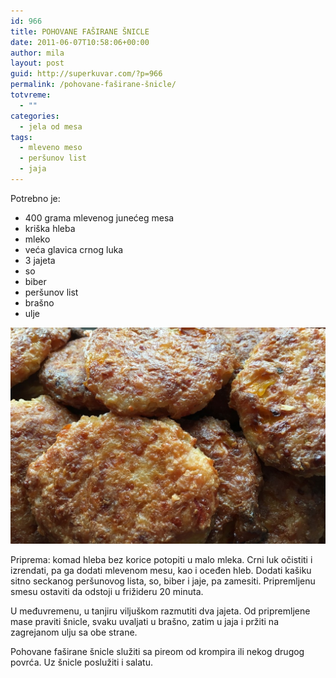 ```yaml
---
id: 966
title: POHOVANE FAŠIRANE ŠNICLE
date: 2011-06-07T10:58:06+00:00
author: mila
layout: post
guid: http://superkuvar.com/?p=966
permalink: /pohovane-faširane-šnicle/
totvreme:
  - ""
categories:
  - jela od mesa
tags:
  - mleveno meso
  - peršunov list
  - jaja
---
```

Potrebno je:

  * 400 grama mlevenog junećeg mesa
  * kriška hleba
  * mleko
  * veća glavica crnog luka
  * 3 jajeta
  * so
  * biber
  * peršunov list
  * brašno
  * ulje

![Pohovane faširane šnicle](/wp-content/uploads/2011/06/pohovane_snicle.jpg)

Priprema: komad hleba bez korice potopiti u malo mleka. Crni luk očistiti i izrendati, pa ga dodati mlevenom mesu, kao i oceđen hleb. Dodati kašiku sitno seckanog peršunovog lista, so, biber i jaje, pa zamesiti. Pripremljenu smesu ostaviti da odstoji u frižideru 20 minuta.

U međuvremenu, u tanjiru viljuškom razmutiti dva jajeta. Od pripremljene mase praviti šnicle, svaku uvaljati u brašno, zatim u jaja i pržiti na zagrejanom ulju sa obe strane.

Pohovane faširane šnicle služiti sa pireom od krompira ili nekog drugog povrća. Uz šnicle poslužiti i salatu.